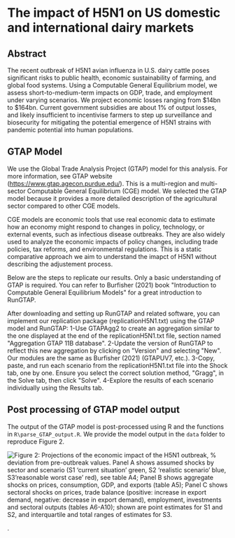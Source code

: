 # The impact of H5N1 on US domestic and international dairy markets

## Abstract

The recent outbreak of H5N1 avian influenza in U.S. dairy cattle poses significant risks to public health, economic sustainability of farming,  and global food systems. Using a Computable General Equilibrium model, we assess short-to-medium-term impacts on GDP, trade, and employment under varying scenarios. We project economic losses ranging from $14bn to $164bn. Current government subsidies are about 1% of output losses, and likely insufficient to incentivise farmers to step up surveillance and biosecurity for mitigating the potential emergence of H5N1 strains with pandemic potential into human populations. 


## GTAP Model
We use the Global Trade Analysis Project (GTAP) model for this analysis. For more information, see GTAP website (https://www.gtap.agecon.purdue.edu/). This is a multi-region and multi-sector Computable General Equilibrium (CGE) model. We selected the GTAP model because it provides a more detailed description of the agricultural sector compared to other CGE models.

CGE models are economic tools that use real economic data to estimate how an economy might respond to changes in policy, technology, or external events, such as infectious disease outbreaks. They are also widely used to analyze the economic impacts of policy changes, including trade policies, tax reforms, and environmental regulations. This is a static comparative approach we aim to understand the imapct of H5N1 without describing the adjustement process.

Below are the steps to replicate our results. Only a basic understanding of GTAP is required. You can refer to Burfisher (2021) book "Introduction to Computable General Equilibrium Models" for a great introduction to RunGTAP.

After downloading and setting up RunGTAP and related software, you can implement our replication package (replicationH5N1.txt) using the GTAP model and RunGTAP:
    1-Use GTAPAgg2 to create an aggregation similar to the one displayed at the end of the replicationH5N1.txt file, section named "Aggregation GTAP 11B database".
    2-Update the version of RunGTAP to reflect this new aggregation by clicking on "Version" and selecting "New". Our modules are the same as Burfisher (2021) (GTAPUV7, etc.).
    3-Copy, paste, and run each scenario from the replicationH5N1.txt file into the Shock tab, one by one. Ensure you select the correct solution method, "Gragg", in the Solve tab, then click "Solve".
    4-Explore the results of each scenario individually using the Results tab.

## Post processing of GTAP model output

The output of the GTAP model is post-processed using R and the functions in `R\parse_GTAP_output.R`. We provide the model output in the `data` folder to reproduce Figure 2.

![**Figure 2: Projections of the economic impact of the H5N1 outbreak, % deviation from pre-outbreak values.** Panel A shows assumed shocks by sector and scenario (S1 ‘current situation’ green, S2 ‘realistic scenario’ blue, S3’reasonable worst case’ red), see table A4; Panel B shows aggregate shocks on prices, consumption, GDP, and exports (table A5); Panel C shows sectoral shocks on prices, trade balance (positive: increase in export demand, negative: decrease in export demand), employment, investments and sectoral outputs (tables A6-A10); shown are point estimates for S1 and S2, and interquartile and total ranges of estimates for S3.](Figure_2.png)

.
